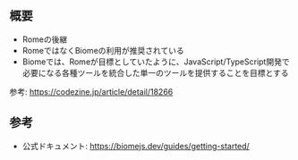 ## 概要

- Romeの後継
- RomeではなくBiomeの利用が推奨されている
- Biomeでは、Romeが目標としていたように、JavaScript/TypeScript開発で必要になる各種ツールを統合した単一のツールを提供することを目標とする

参考: https://codezine.jp/article/detail/18266

##

## 参考

- 公式ドキュメント: https://biomejs.dev/guides/getting-started/